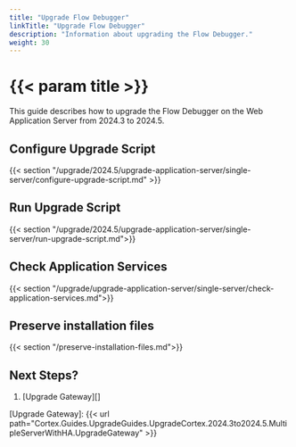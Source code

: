 ```yaml
---
title: "Upgrade Flow Debugger"
linkTitle: "Upgrade Flow Debugger"
description: "Information about upgrading the Flow Debugger."
weight: 30
---
```


# {{< param title >}}

This guide describes how to upgrade the Flow Debugger on the Web Application Server from 2024.3 to 2024.5.

## Configure Upgrade Script

{{< section "/upgrade/2024.5/upgrade-application-server/single-server/configure-upgrade-script.md" >}}

## Run Upgrade Script

{{< section "/upgrade/2024.5/upgrade-application-server/single-server/run-upgrade-script.md">}}

## Check Application Services

{{< section "/upgrade/upgrade-application-server/single-server/check-application-services.md">}}

## Preserve installation files

{{< section "/preserve-installation-files.md">}}

## Next Steps?

1. [Upgrade Gateway][]

[Upgrade Gateway]: {{< url path="Cortex.Guides.UpgradeGuides.UpgradeCortex.2024.3to2024.5.MultipleServerWithHA.UpgradeGateway" >}}
